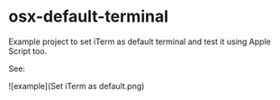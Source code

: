 # osx-default-terminal
Example project to set iTerm as default terminal and test it using Apple Script too.

See:

![example](Set iTerm as default.png)
